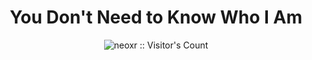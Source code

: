 <div align="center">
<h1> You Don't Need to Know Who I Am </h1>
<p align="center"><img src="https://profile-counter.glitch.me/{GMDP-Developers}/count.svg" alt="neoxr :: Visitor's Count" /></p>
</div>
